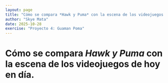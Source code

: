 ```yaml
---
layout: page
title: "Cómo se compara *Hawk y Puma* con la escena de los videojuegos de hoy en día."
author: "Skye Mata"
date: 2025-10-28
exercise: "Proyecto 4: Guaman Poma"
---
```


# Cómo se compara *Hawk y Puma* con la escena de los videojuegos de hoy en día.


